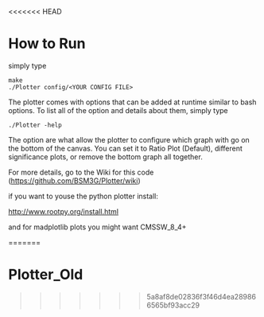 <<<<<<< HEAD
# How to Run

simply type
```
make
./Plotter config/<YOUR CONFIG FILE>
```

The plotter comes with options that can be added at runtime similar to bash options.  To list all of the option and details about them, simply type

`./Plotter -help`

The option are what allow the plotter to configure which graph with go on the bottom of the canvas.  You can set it to Ratio Plot (Default), different significance plots, or remove the bottom graph all together.

For more details, go to the Wiki for this code (https://github.com/BSM3G/Plotter/wiki)



if you want to youse the python plotter install:

http://www.rootpy.org/install.html

and for madplotlib plots you might want CMSSW_8_4+






=======
# Plotter_Old
>>>>>>> 5a8af8de02836f3f46d4ea289866565bf93acc29
